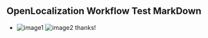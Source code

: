 ## OpenLocalization Workflow Test MarkDown
* ![image1](.\0e7d7c74-959e-4e9b-a851-eaf1597afb48.PNG)   ![image2](.\da92af7f-1ecf-4ec9-971f-67265458f8c6.png) 
thanks!